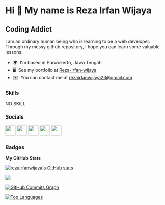 Hi 👋 My name is Reza Irfan Wijaya
==================================

Coding Addict
-------------

I am an ordinary human being who is learning to be a web developer. Through my messy github repository, I hope you can learn some valuable lessons.

* 🌍  I'm based in Purwokerto, Jawa Tengah
* 🖥️  See my portfolio at [Reza-irfan-wijaya](http://bit.ly/reza-irfan-wijaya)
* ✉️  You can contact me at [rezairfanwijaya23@gmail.com](mailto:rezairfanwijaya23@gmail.com)


### Skills

NO SKILL


### Socials

<p align="left"> <a href="https://discord.com/users/rezairfanwijaya" target="_blank" rel="noreferrer"><img src="https://raw.githubusercontent.com/danielcranney/readme-generator/main/public/icons/socials/discord.svg" width="32" height="32" /></a> <a href="https://www.facebook.com/reza.i.wijaya.9" target="_blank" rel="noreferrer"><img src="https://raw.githubusercontent.com/danielcranney/readme-generator/main/public/icons/socials/facebook.svg" width="32" height="32" /></a> <a href="https://www.github.com/rezairfanwijaya" target="_blank" rel="noreferrer"><img src="https://raw.githubusercontent.com/danielcranney/readme-generator/main/public/icons/socials/github-dark.svg" width="32" height="32" /></a> <a href="http://www.instagram.com/rezaabdas" target="_blank" rel="noreferrer"><img src="https://raw.githubusercontent.com/danielcranney/readme-generator/main/public/icons/socials/instagram.svg" width="32" height="32" /></a> <a href="https://www.linkedin.com/in/rezairfanwijaya" target="_blank" rel="noreferrer"><img src="https://raw.githubusercontent.com/danielcranney/readme-generator/main/public/icons/socials/linkedin.svg" width="32" height="32" /></a></p>

### Badges

<b>My GitHub Stats</b>

<a href="http://www.github.com/rezairfanwijaya"><img src="https://github-readme-stats.vercel.app/api?username=rezairfanwijaya&show_icons=true&hide=&count_private=true&title_color=0891b2&text_color=ffffff&icon_color=0891b2&bg_color=1c1917&hide_border=true&show_icons=true" alt="rezairfanwijaya's GitHub stats" /></a>

<a href="http://www.github.com/rezairfanwijaya"><img src="https://github-readme-streak-stats.herokuapp.com/?user=rezairfanwijaya&stroke=ffffff&background=1c1917&ring=0891b2&fire=0891b2&currStreakNum=ffffff&currStreakLabel=0891b2&sideNums=ffffff&sideLabels=ffffff&dates=ffffff&hide_border=true" /></a>

<a href="http://www.github.com/rezairfanwijaya"><img src="https://activity-graph.herokuapp.com/graph?username=rezairfanwijaya&bg_color=1c1917&color=ffffff&line=0891b2&point=ffffff&area_color=1c1917&area=true&hide_border=true&custom_title=GitHub%20Commits%20Graph" alt="GitHub Commits Graph" /></a>

<a href="https://github.com/rezairfanwijaya" align="left"><img src="https://github-readme-stats.vercel.app/api/top-langs/?username=rezairfanwijaya&langs_count=10&title_color=0891b2&text_color=ffffff&icon_color=0891b2&bg_color=1c1917&hide_border=true&locale=en&custom_title=Top%20%Languages" alt="Top Languages" /></a>
